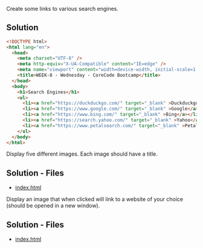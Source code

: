 Create some links to various search engines.
## Solution
```html
<!DOCTYPE html>
<html lang="en">
  <head>
    <meta charset="UTF-8" />
    <meta http-equiv="X-UA-Compatible" content="IE=edge" />
    <meta name="viewport" content="width=device-width, initial-scale=1.0" />
    <title>WEEK-8 - Wednesday - CoreCode Bootcamp</title>
  </head>
  <body>
    <h1>Search Engines</h1>
    <ul>
      <li><a href="https://duckduckgo.com/" target="_blank" >Duckduckgo</a></li>
      <li><a href="https://www.google.com/" target="_blank" >Google</a></li>
      <li><a href="https://www.bing.com/" target="_blank" >Bing</a></li>
      <li><a href="https://search.yahoo.com/" target="_blank" >Yahoo</a></li>
      <li><a href="https://www.petalsearch.com/" target="_blank" >Petalsearch</a></li>
    </ul>
  </body>
</html>
```
Display five different images. Each image should have a title.
## Solution - Files
- [index.html](./C02/index.html)

Display an image that when clicked will link to a website of your choice (should be opened in a new window).
## Solution - Files
- [index.html](./C03/index.html)
